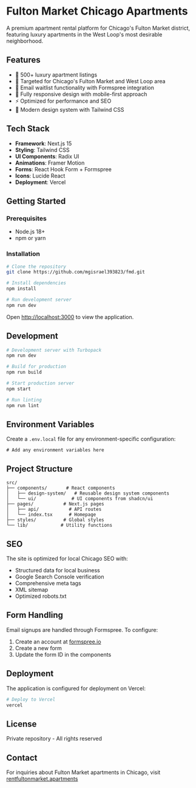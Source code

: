 # Fulton Market Chicago Apartments

A premium apartment rental platform for Chicago's Fulton Market district, featuring luxury apartments in the West Loop's most desirable neighborhood.

## Features

- 🏢 500+ luxury apartment listings
- 🎯 Targeted for Chicago's Fulton Market and West Loop area
- 📧 Email waitlist functionality with Formspree integration
- 📱 Fully responsive design with mobile-first approach
- ⚡ Optimized for performance and SEO
- 🎨 Modern design system with Tailwind CSS

## Tech Stack

- **Framework**: Next.js 15
- **Styling**: Tailwind CSS
- **UI Components**: Radix UI
- **Animations**: Framer Motion
- **Forms**: React Hook Form + Formspree
- **Icons**: Lucide React
- **Deployment**: Vercel

## Getting Started

### Prerequisites

- Node.js 18+ 
- npm or yarn

### Installation

```bash
# Clone the repository
git clone https://github.com/mgisrael393823/fmd.git

# Install dependencies
npm install

# Run development server
npm run dev
```

Open [http://localhost:3000](http://localhost:3000) to view the application.

## Development

```bash
# Development server with Turbopack
npm run dev

# Build for production
npm run build

# Start production server
npm start

# Run linting
npm run lint
```

## Environment Variables

Create a `.env.local` file for any environment-specific configuration:

```env
# Add any environment variables here
```

## Project Structure

```
src/
├── components/       # React components
│   ├── design-system/   # Reusable design system components
│   └── ui/             # UI components from shadcn/ui
├── pages/           # Next.js pages
│   ├── api/           # API routes
│   └── index.tsx      # Homepage
├── styles/          # Global styles
└── lib/            # Utility functions
```

## SEO

The site is optimized for local Chicago SEO with:
- Structured data for local business
- Google Search Console verification
- Comprehensive meta tags
- XML sitemap
- Optimized robots.txt

## Form Handling

Email signups are handled through Formspree. To configure:
1. Create an account at [formspree.io](https://formspree.io)
2. Create a new form
3. Update the form ID in the components

## Deployment

The application is configured for deployment on Vercel:

```bash
# Deploy to Vercel
vercel
```

## License

Private repository - All rights reserved

## Contact

For inquiries about Fulton Market apartments in Chicago, visit [rentfultonmarket.apartments](https://rentfultonmarket.apartments)